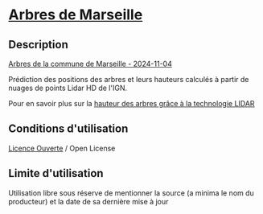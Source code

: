 # [Arbres de Marseille](https://www.datasud.fr/explorer/fr/jeux-de-donnees/arbres-de-marseille/info)

## Description

[Arbres de la commune de Marseille - 2024-11-04](https://www.datasud.fr/explorer/fr/jeux-de-donnees/arbres-de-marseille/telechargements)

Prédiction des positions des arbres et leurs hauteurs calculés à partir de nuages de points Lidar HD de l'IGN.

Pour en savoir plus sur la [hauteur des arbres grâce à la technologie LIDAR](https://www.natural-solutions.eu/blog/ralisez-des-inventaires-automatiss-de-votre-patrimoine-arbor-grce-la-puissance-du-lidar)

## Conditions d'utilisation

[Licence Ouverte](https://www.datasud.fr/explorer/fr/assets/licences/ETALAB-Licence-Ouverte-v2.0.pdf) / Open License

## Limite d'utilisation

Utilisation libre sous réserve de mentionner la source (a minima le nom du producteur) et la date de sa dernière mise à jour
